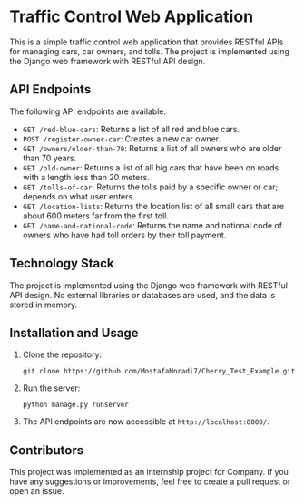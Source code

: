 # Traffic Control Web Application

This is a simple traffic control web application that provides RESTful APIs for managing cars, car owners, and tolls. The project is implemented using the Django web framework with RESTful API design.

## API Endpoints

The following API endpoints are available:

- `GET /red-blue-cars`: Returns a list of all red and blue cars.
- `POST /register-owner-car`: Creates a new car owner.
- `GET /owners/older-than-70`: Returns a list of all owners who are older than 70 years.
- `GET /old-owner`: Returns a list of all big cars that have been on roads with a length less than 20 meters.
- `GET /tolls-of-car`: Returns the tolls paid by a specific owner or car; depends on what user enters.
- `GET /location-lists`: Returns the location list of all small cars that are about 600 meters far from the first toll.
- `GET /name-and-national-code`: Returns the name and national code of owners who have had toll orders by their toll payment.

## Technology Stack

The project is implemented using the Django web framework with RESTful API design. No external libraries or databases are used, and the data is stored in memory.

## Installation and Usage

1. Clone the repository:
   ```
   git clone https://github.com/MostafaMoradi7/Cherry_Test_Example.git
   ```
2. Run the server:
   ```
   python manage.py runserver
   ```
3. The API endpoints are now accessible at `http://localhost:8000/`.

## Contributors

This project was implemented as an internship project for <Ofogh> Company. If you have any suggestions or improvements, feel free to create a pull request or open an issue.
